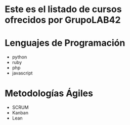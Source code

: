 # Este es el listado de cursos ofrecidos por GrupoLAB42


# Lenguajes de Programación

* python
* ruby
* php
* javascript

# Metodologías Ágiles

* SCRUM
* Kanban
* Lean
